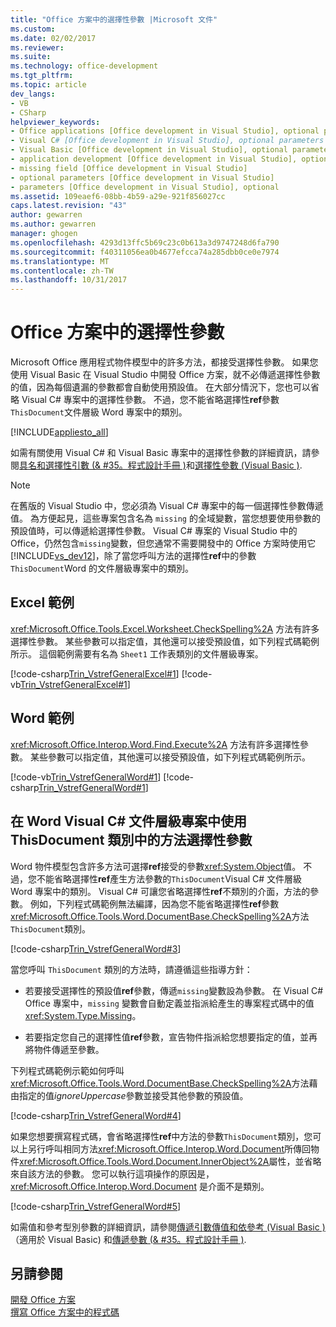 ```yaml
---
title: "Office 方案中的選擇性參數 |Microsoft 文件"
ms.custom: 
ms.date: 02/02/2017
ms.reviewer: 
ms.suite: 
ms.technology: office-development
ms.tgt_pltfrm: 
ms.topic: article
dev_langs:
- VB
- CSharp
helpviewer_keywords:
- Office applications [Office development in Visual Studio], optional parameters
- Visual C# [Office development in Visual Studio], optional parameters
- Visual Basic [Office development in Visual Studio], optional parameters
- application development [Office development in Visual Studio], optional parameters
- missing field [Office development in Visual Studio]
- optional parameters [Office development in Visual Studio]
- parameters [Office development in Visual Studio], optional
ms.assetid: 109eaef6-08bb-4b59-a29e-921f856027cc
caps.latest.revision: "43"
author: gewarren
ms.author: gewarren
manager: ghogen
ms.openlocfilehash: 4293d13ffc5b69c23c0b613a3d9747248d6fa790
ms.sourcegitcommit: f40311056ea0b4677efcca74a285dbb0ce0e7974
ms.translationtype: MT
ms.contentlocale: zh-TW
ms.lasthandoff: 10/31/2017
---
```

# <a name="optional-parameters-in-office-solutions"></a>Office 方案中的選擇性參數
  Microsoft Office 應用程式物件模型中的許多方法，都接受選擇性參數。 如果您使用 Visual Basic 在 Visual Studio 中開發 Office 方案，就不必傳遞選擇性參數的值，因為每個遺漏的參數都會自動使用預設值。 在大部分情況下，您也可以省略 Visual C# 專案中的選擇性參數。 不過，您不能省略選擇性**ref**參數`ThisDocument`文件層級 Word 專案中的類別。  
  
 [!INCLUDE[appliesto_all](../vsto/includes/appliesto-all-md.md)]  
  
 如需有關使用 Visual C# 和 Visual Basic 專案中的選擇性參數的詳細資訊，請參閱[具名和選擇性引數 &#40;& #35。程式設計手冊 &#41;](/dotnet/csharp/programming-guide/classes-and-structs/named-and-optional-arguments)和[選擇性參數 &#40;Visual Basic &#41;](/dotnet/visual-basic/programming-guide/language-features/procedures/optional-parameters).  
  
> [!NOTE]  
>  在舊版的 Visual Studio 中，您必須為 Visual C# 專案中的每一個選擇性參數傳遞值。 為方便起見，這些專案包含名為 `missing` 的全域變數，當您想要使用參數的預設值時，可以傳遞給選擇性參數。 Visual C# 專案的 Visual Studio 中的 Office，仍然包含`missing`變數，但您通常不需要開發中的 Office 方案時使用它[!INCLUDE[vs_dev12](../vsto/includes/vs-dev12-md.md)]，除了當您呼叫方法的選擇性**ref**中的參數`ThisDocument`Word 的文件層級專案中的類別。  
  
## <a name="example-in-excel"></a>Excel 範例  
 <xref:Microsoft.Office.Tools.Excel.Worksheet.CheckSpelling%2A> 方法有許多選擇性參數。 某些參數可以指定值，其他還可以接受預設值，如下列程式碼範例所示。 這個範例需要有名為 `Sheet1` 工作表類別的文件層級專案。  
  
 [!code-csharp[Trin_VstrefGeneralExcel#1](../vsto/codesnippet/CSharp/excelworkbook1/Sheet1.cs#1)]
 [!code-vb[Trin_VstrefGeneralExcel#1](../vsto/codesnippet/VisualBasic/excelworkbook1/Sheet1.vb#1)]  
  
## <a name="example-in-word"></a>Word 範例  
 <xref:Microsoft.Office.Interop.Word.Find.Execute%2A> 方法有許多選擇性參數。 某些參數可以指定值，其他還可以接受預設值，如下列程式碼範例所示。  
  
 [!code-vb[Trin_VstrefGeneralWord#1](../vsto/codesnippet/VisualBasic/worddocument1/ThisDocument.vb#1)]
 [!code-csharp[Trin_VstrefGeneralWord#1](../vsto/codesnippet/CSharp/worddocument1/ThisDocument.cs#1)]  
  
## <a name="using-optional-parameters-of-methods-in-the-thisdocument-class-in-visual-c-document-level-projects-for-word"></a>在 Word Visual C# 文件層級專案中使用 ThisDocument 類別中的方法選擇性參數  
 Word 物件模型包含許多方法可選擇**ref**接受的參數<xref:System.Object>值。 不過，您不能省略選擇性**ref**產生方法參數的`ThisDocument`Visual C# 文件層級 Word 專案中的類別。 Visual C# 可讓您省略選擇性**ref**不類別的介面，方法的參數。 例如，下列程式碼範例無法編譯，因為您不能省略選擇性**ref**參數<xref:Microsoft.Office.Tools.Word.DocumentBase.CheckSpelling%2A>方法`ThisDocument`類別。  
  
 [!code-csharp[Trin_VstrefGeneralWord#3](../vsto/codesnippet/CSharp/worddocument1/ThisDocument.cs#3)]  
  
 當您呼叫 `ThisDocument` 類別的方法時，請遵循這些指導方針：  
  
-   若要接受選擇性的預設值**ref**參數，傳遞`missing`變數設為參數。 在 Visual C# Office 專案中，`missing` 變數會自動定義並指派給產生的專案程式碼中的值 <xref:System.Type.Missing>。  
  
-   若要指定您自己的選擇性值**ref**參數，宣告物件指派給您想要指定的值，並再將物件傳遞至參數。  
  
 下列程式碼範例示範如何呼叫<xref:Microsoft.Office.Tools.Word.DocumentBase.CheckSpelling%2A>方法藉由指定的值*ignoreUppercase*參數並接受其他參數的預設值。  
  
 [!code-csharp[Trin_VstrefGeneralWord#4](../vsto/codesnippet/CSharp/worddocument1/ThisDocument.cs#4)]  
  
 如果您想要撰寫程式碼，會省略選擇性**ref**中方法的參數`ThisDocument`類別，您可以上另行呼叫相同方法<xref:Microsoft.Office.Interop.Word.Document>所傳回物件<xref:Microsoft.Office.Tools.Word.Document.InnerObject%2A>屬性，並省略來自該方法的參數。 您可以執行這項操作的原因是，<xref:Microsoft.Office.Interop.Word.Document> 是介面不是類別。  
  
 [!code-csharp[Trin_VstrefGeneralWord#5](../vsto/codesnippet/CSharp/worddocument1/ThisDocument.cs#5)]  
  
 如需值和參考型別參數的詳細資訊，請參閱[傳遞引數傳值和依參考 &#40;Visual Basic &#41;](/dotnet/visual-basic/programming-guide/language-features/procedures/passing-arguments-by-value-and-by-reference) （適用於 Visual Basic) 和[傳遞參數 &#40;& #35。程式設計手冊 &#41;](/dotnet/csharp/programming-guide/classes-and-structs/passing-parameters).  
  
## <a name="see-also"></a>另請參閱  
 [開發 Office 方案](../vsto/developing-office-solutions.md)   
 [撰寫 Office 方案中的程式碼](../vsto/writing-code-in-office-solutions.md)  
  
  